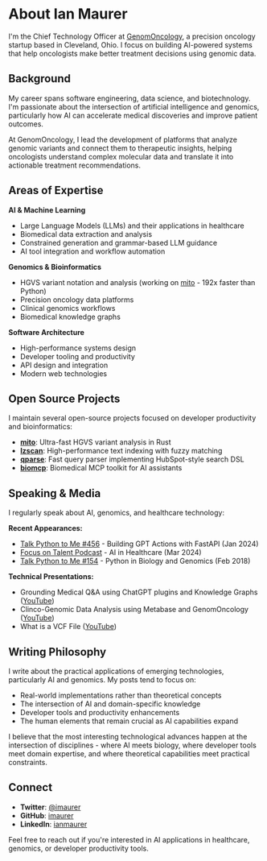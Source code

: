# About Ian Maurer

I'm the Chief Technology Officer at [GenomOncology](https://genomoncology.com/), a precision oncology startup based in Cleveland, Ohio. I focus on building AI-powered systems that help oncologists make better treatment decisions using genomic data.

## Background

My career spans software engineering, data science, and biotechnology. I'm passionate about the intersection of artificial intelligence and genomics, particularly how AI can accelerate medical discoveries and improve patient outcomes.

At GenomOncology, I lead the development of platforms that analyze genomic variants and connect them to therapeutic insights, helping oncologists understand complex molecular data and translate it into actionable treatment recommendations.

## Areas of Expertise

**AI & Machine Learning**
- Large Language Models (LLMs) and their applications in healthcare
- Biomedical data extraction and analysis
- Constrained generation and grammar-based LLM guidance
- AI tool integration and workflow automation

**Genomics & Bioinformatics**
- HGVS variant notation and analysis (working on [mito](https://github.com/imaurer/mito) - 192x faster than Python)
- Precision oncology data platforms
- Clinical genomics workflows
- Biomedical knowledge graphs

**Software Architecture**
- High-performance systems design
- Developer tooling and productivity
- API design and integration
- Modern web technologies

## Open Source Projects

I maintain several open-source projects focused on developer productivity and bioinformatics:

- **[mito](https://github.com/imaurer/mito)**: Ultra-fast HGVS variant analysis in Rust
- **[lzscan](https://github.com/imaurer/lzscan)**: High-performance text indexing with fuzzy matching
- **[qparse](https://github.com/imaurer/qparse)**: Fast query parser implementing HubSpot-style search DSL
- **[biomcp](https://github.com/imaurer/biomcp)**: Biomedical MCP toolkit for AI assistants

## Speaking & Media

I regularly speak about AI, genomics, and healthcare technology:

**Recent Appearances:**
- [Talk Python to Me #456](https://talkpython.fm/episodes/show/456/building-gpt-actions-with-fastapi-and-pydantic) - Building GPT Actions with FastAPI (Jan 2024)
- [Focus on Talent Podcast](https://www.youtube.com/watch?v=48eQ6sYNU8s) - AI in Healthcare (Mar 2024)
- [Talk Python to Me #154](https://talkpython.fm/episodes/show/154/python-in-biology-and-genomics) - Python in Biology and Genomics (Feb 2018)

**Technical Presentations:**
- Grounding Medical Q&A using ChatGPT plugins and Knowledge Graphs ([YouTube](https://www.youtube.com/watch?v=PwbQb9rvXbg))
- Clinco-Genomic Data Analysis using Metabase and GenomOncology ([YouTube](https://www.youtube.com/watch?v=wWIBdcwgQMQ&t=1205s))
- What is a VCF File ([YouTube](https://www.youtube.com/watch?v=VooqrSM_Rqk&t=26s))

## Writing Philosophy

I write about the practical applications of emerging technologies, particularly AI and genomics. My posts tend to focus on:

- Real-world implementations rather than theoretical concepts
- The intersection of AI and domain-specific knowledge
- Developer tools and productivity enhancements
- The human elements that remain crucial as AI capabilities expand

I believe that the most interesting technological advances happen at the intersection of disciplines - where AI meets biology, where developer tools meet domain expertise, and where theoretical capabilities meet practical constraints.

## Connect

- **Twitter**: [@imaurer](https://twitter.com/imaurer)
- **GitHub**: [imaurer](https://github.com/imaurer)
- **LinkedIn**: [ianmaurer](https://www.linkedin.com/in/ianmaurer)

Feel free to reach out if you're interested in AI applications in healthcare, genomics, or developer productivity tools.